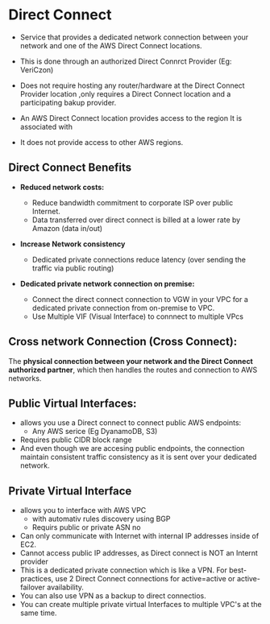 # Direct Connect

* Service that provides a dedicated network connection between your network and one of the AWS Direct Connect locations.
* This is done through an authorized Direct Connrct Provider (Eg: VeriCzon)

* Does not require hosting any router/hardware at the Direct Connect Provider location ,only requires a Direct Connect location and a participating bakup provider.
* An AWS Direct Connect location provides access to the region It is associated with
* It does not provide access to other AWS regions.

## Direct Connect Benefits

* **Reduced network costs:**
    * Reduce bandwidth commitment to corporate ISP over public Internet.
    * Data transferred over direct connect is billed at a lower rate by Amazon (data in/out)

* **Increase Network consistency**
    * Dedicated private connections reduce latency (over sending the traffic via public routing)

* **Dedicated private network connection on premise:**
    * Connect the direct connect connection to VGW in your VPC for  a dedicated private connection from on-premise to VPC.
    * Use Multiple VIF (Visual Interface) to connnect to multiple VPcs

## Cross network Connection (Cross Connect):
The **physical connection between your network and the Direct Connect authorized partner**, which then handles the routes and connection to AWS networks.


## Public Virtual Interfaces:

* allows you use a  Direct connect to connect public AWS endpoints:
    * Any AWS serice (Eg DyanamoDB, S3)
* Requires public CIDR block range
* And even though we are accesing public endpoints, the connection maintain consistent traffic consistency as it is sent over your dedicated network.

## Private Virtual Interface

* allows you to interface with AWS VPC
    * with automativ rules discovery using BGP
    * Requirs public or private ASN no
* Can only communicate with Internet with internal IP addresses inside of EC2.
* Cannot access public IP addresses, as Direct connect is NOT an Internt provider
* This is a dedicated private connection which is like a VPN.
For best-practices, use 2 Direct Connect connections for active=active or active-failover availability.
* You can also use VPN as a backup to direct connectios.
* You can create multiple private virtual Interfaces to multiple VPC's at the same time.

